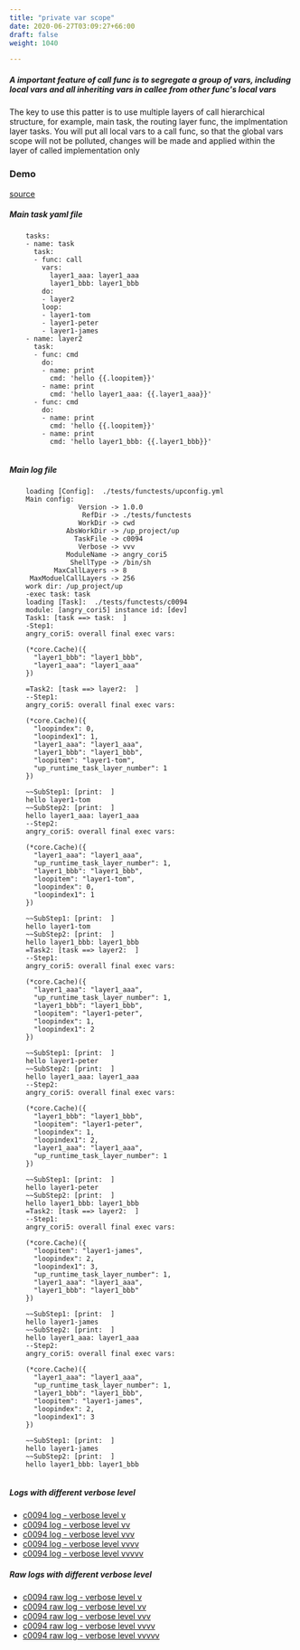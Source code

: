 ```yaml
---
title: "private var scope"
date: 2020-06-27T03:09:27+66:00
draft: false
weight: 1040

---
```


##### A important feature of call func is to segregate a group of vars, including local vars and all inheriting vars in callee from other func's local vars

The key to use this patter is to use multiple layers of call hierarchical structure, for example, main task, the routing layer func, the implmentation layer tasks. You will put all local vars to a call func, so that the global vars scope will not be polluted, changes will be made and applied within the layer of called implementation only


### Demo








[source](https://github.com/upcmd/up/blob/master/tests/functests/c0094.yml)

##### Main task yaml file
```
    tasks:
    - name: task
      task:
      - func: call
        vars:
          layer1_aaa: layer1_aaa
          layer1_bbb: layer1_bbb
        do:
        - layer2
        loop:
        - layer1-tom
        - layer1-peter
        - layer1-james
    - name: layer2
      task:
      - func: cmd
        do:
        - name: print
          cmd: 'hello {{.loopitem}}'
        - name: print
          cmd: 'hello layer1_aaa: {{.layer1_aaa}}'
      - func: cmd
        do:
        - name: print
          cmd: 'hello {{.loopitem}}'
        - name: print
          cmd: 'hello layer1_bbb: {{.layer1_bbb}}'
    
```
##### Main log file
```
    loading [Config]:  ./tests/functests/upconfig.yml
    Main config:
                 Version -> 1.0.0
                  RefDir -> ./tests/functests
                 WorkDir -> cwd
              AbsWorkDir -> /up_project/up
                TaskFile -> c0094
                 Verbose -> vvv
              ModuleName -> angry_cori5
               ShellType -> /bin/sh
           MaxCallLayers -> 8
     MaxModuelCallLayers -> 256
    work dir: /up_project/up
    -exec task: task
    loading [Task]:  ./tests/functests/c0094
    module: [angry_cori5] instance id: [dev]
    Task1: [task ==> task:  ]
    -Step1:
    angry_cori5: overall final exec vars:
    
    (*core.Cache)({
      "layer1_bbb": "layer1_bbb",
      "layer1_aaa": "layer1_aaa"
    })
    
    =Task2: [task ==> layer2:  ]
    --Step1:
    angry_cori5: overall final exec vars:
    
    (*core.Cache)({
      "loopindex": 0,
      "loopindex1": 1,
      "layer1_aaa": "layer1_aaa",
      "layer1_bbb": "layer1_bbb",
      "loopitem": "layer1-tom",
      "up_runtime_task_layer_number": 1
    })
    
    ~~SubStep1: [print:  ]
    hello layer1-tom
    ~~SubStep2: [print:  ]
    hello layer1_aaa: layer1_aaa
    --Step2:
    angry_cori5: overall final exec vars:
    
    (*core.Cache)({
      "layer1_aaa": "layer1_aaa",
      "up_runtime_task_layer_number": 1,
      "layer1_bbb": "layer1_bbb",
      "loopitem": "layer1-tom",
      "loopindex": 0,
      "loopindex1": 1
    })
    
    ~~SubStep1: [print:  ]
    hello layer1-tom
    ~~SubStep2: [print:  ]
    hello layer1_bbb: layer1_bbb
    =Task2: [task ==> layer2:  ]
    --Step1:
    angry_cori5: overall final exec vars:
    
    (*core.Cache)({
      "layer1_aaa": "layer1_aaa",
      "up_runtime_task_layer_number": 1,
      "layer1_bbb": "layer1_bbb",
      "loopitem": "layer1-peter",
      "loopindex": 1,
      "loopindex1": 2
    })
    
    ~~SubStep1: [print:  ]
    hello layer1-peter
    ~~SubStep2: [print:  ]
    hello layer1_aaa: layer1_aaa
    --Step2:
    angry_cori5: overall final exec vars:
    
    (*core.Cache)({
      "layer1_bbb": "layer1_bbb",
      "loopitem": "layer1-peter",
      "loopindex": 1,
      "loopindex1": 2,
      "layer1_aaa": "layer1_aaa",
      "up_runtime_task_layer_number": 1
    })
    
    ~~SubStep1: [print:  ]
    hello layer1-peter
    ~~SubStep2: [print:  ]
    hello layer1_bbb: layer1_bbb
    =Task2: [task ==> layer2:  ]
    --Step1:
    angry_cori5: overall final exec vars:
    
    (*core.Cache)({
      "loopitem": "layer1-james",
      "loopindex": 2,
      "loopindex1": 3,
      "up_runtime_task_layer_number": 1,
      "layer1_aaa": "layer1_aaa",
      "layer1_bbb": "layer1_bbb"
    })
    
    ~~SubStep1: [print:  ]
    hello layer1-james
    ~~SubStep2: [print:  ]
    hello layer1_aaa: layer1_aaa
    --Step2:
    angry_cori5: overall final exec vars:
    
    (*core.Cache)({
      "layer1_aaa": "layer1_aaa",
      "up_runtime_task_layer_number": 1,
      "layer1_bbb": "layer1_bbb",
      "loopitem": "layer1-james",
      "loopindex": 2,
      "loopindex1": 3
    })
    
    ~~SubStep1: [print:  ]
    hello layer1-james
    ~~SubStep2: [print:  ]
    hello layer1_bbb: layer1_bbb
    
```


##### Logs with different verbose level
* [c0094 log - verbose level v](../../logs/c0094_v)
* [c0094 log - verbose level vv](../../logs/c0094_vv)
* [c0094 log - verbose level vvv](../../logs/c0094_vvvv)
* [c0094 log - verbose level vvvv](../../logs/c0094_vvvv)
* [c0094 log - verbose level vvvvv](../../logs/c0094_vvvvv)

##### Raw logs with different verbose level
* [c0094 raw log - verbose level v](../../reflogs/c0094_v.log)
* [c0094 raw log - verbose level vv](../../reflogs/c0094_vv.log)
* [c0094 raw log - verbose level vvv](../../reflogs/c0094_vvv.log)
* [c0094 raw log - verbose level vvvv](../../reflogs/c0094_vvvv.log)
* [c0094 raw log - verbose level vvvvv](../../reflogs/c0094_vvvvv.log)







